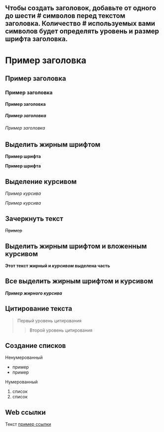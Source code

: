 ## Чтобы создать заголовок, добавьте от одного до шести # символов перед текстом заголовка. Количество # используемых вами символов будет определять уровень и размер шрифта заголовка.

# Пример заголовка 
## Пример заголовка
### Пример заголовка
#### Пример заголовка
##### Пример заголовка
###### Пример заголовка

## Выделить жирным шрифтом

**Пример шрифта** 

__Пример шрифта__

## Выделение курсивом

*Пример курсива* 

_Пример курсива_

## Зачеркнуть текст

~~Пример~~

## Выделить жирным шрифтом и вложенным курсивом

**Этот текст жирный и _курсивом_ выделена часть**

## Все выделить жирным шрифтом и курсивом

***Пример жирного курсива***

## Цитирование текста

>Первый уровень цитирования
>>Второй уровень цитирования

## Создание списков

Ненумерованный 

* пример
* пример

Нумерованный 

1. список
2. список


## Web ссылки


Текст [пример ссылки](http.forchain.com "Всплывающая подсказка")